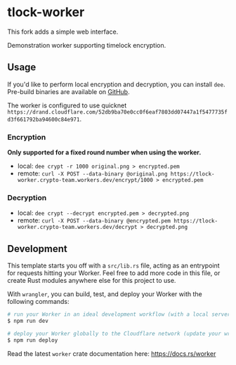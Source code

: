 # tlock-worker

This fork adds a simple web interface.

Demonstration worker supporting timelock encryption.

## Usage

If you'd like to perform local encryption and decryption, you can install `dee`. Pre-build binaries are available on [GitHub](https://github.com/thibmeu/drand-rs/releases).

The worker is configured to use quicknet `https://drand.cloudflare.com/52db9ba70e0cc0f6eaf7803dd07447a1f5477735fd3f661792ba94600c84e971`.

### Encryption

**Only supported for a fixed round number when using the worker.**

* local: `dee crypt -r 1000 original.png > encrypted.pem`
* remote: `curl -X POST --data-binary @original.png https://tlock-worker.crypto-team.workers.dev/encrypt/1000 > encrypted.pem`

### Decryption

* local: `dee crypt --decrypt encrypted.pem > decrypted.png`
* remote: `curl -X POST --data-binary @encrypted.pem https://tlock-worker.crypto-team.workers.dev/decrypt > decrypted.png`


## Development

This template starts you off with a `src/lib.rs` file, acting as an entrypoint for requests hitting your Worker. Feel free to add more code in this file, or create Rust modules anywhere else for this project to use.

With `wrangler`, you can build, test, and deploy your Worker with the following commands:

```sh
# run your Worker in an ideal development workflow (with a local server, file watcher & more)
$ npm run dev

# deploy your Worker globally to the Cloudflare network (update your wrangler.toml file for configuration)
$ npm run deploy
```

Read the latest `worker` crate documentation here: https://docs.rs/worker
